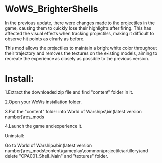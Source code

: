 # WoWS_BrighterShells
In the previous update,  there were changes made to the projectiles in the game, causing them to quickly lose their highlights after firing. This has affected the visual effects when tracking projectiles, making it difficult to observe hit points as clearly as before.

This mod allows the projectiles to maintain a bright white color throughout their trajectory and removes the textures on the existing models, aiming to recreate the experience as closely as possible to the previous version.
# Install:
1.Extract the downloaded zip file and find "content" folder in it.

2.Open your WoWs installation folder.

3.Put the "content" folder into World﻿ of Warships\bin\(latest version number)\res_mods﻿﻿﻿

4.Launch the game and experience it.

Uninstall:

Go to World﻿ of Warships\bin(latest version number)\res_mods\content\gameplay\common\﻿﻿﻿projectile\artillery\and delete "CPA001_Shell_Main" and "textures" folder.
